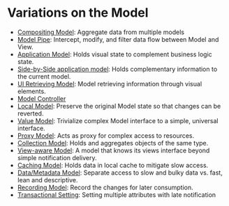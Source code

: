 # Variations on the Model

   * [Compositing Model](01_compositing_model.md): Aggregate data from multiple models
   * [Model Pipe](02_model_pipe.md): Intercept, modify, and filter data flow between Model and View.
   * [Application Model](03_application_model.md): Holds visual state to complement business logic state.
   * [Side-by-Side application model](04_side_by_side_application_model.md): Holds complementary information to the current model.
   * [UI Retrieving Model](06_ui_retrieving_model.md): Model retrieving information through visual elements.
   * [Model Controller](09_model_controller.md)
   * [Local Model](12_local_model.md): Preserve the original Model state so that changes can be reverted.
   * [Value Model](value_model.md): Trivialize complex Model interface to a simple, universal interface.
   * [Proxy Model](32_proxy_model.md): Acts as proxy for complex access to resources.
   * [Collection Model](34_collection_model.md): Holds and aggregates objects of the same type.
   * [View-aware Model](38_view_aware_model.md): A model that knows its views interface beyond simple notification delivery.
   * [Caching Model](42_caching_model.md): Holds data in local cache to mitigate slow access.
   * [Data/Metadata Model](50_data_metadata_model.md): Separate access to slow and bulky data vs. fast, lean and descriptive.
   * [Recording Model](51_recording_model.md): Record the changes for later consumption.
   * [Transactional Setting](52_transactional_setting.md): Setting multiple attributes with late notification


